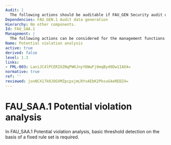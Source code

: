 ```yaml
---
Audit: |
  The following actions should be auditable if FAU_GEN Security audit data generation is included in the PP, PP-Module, functional package or ST: a) minimal: Enabling and disabling of any of the analysis mechanisms; b) minimal: Automated responses performed by the tool.
Dependencies: FAU_GEN.1 Audit data generation
Hierarchy: No other components.
Id: FAU_SAA.1
Management: |
  The following actions can be considered for the management functions in FMT: a) maintenance of the rules by (adding, modifying, deletion) of rules from the set of rules.
Name: Potential violation analysis
active: true
derived: false
level: 1.3
links:
- FML-003: LaniJC4lPCERIOZNqPW6JnyY6WwFj6mqBy49Dw1IAU4=
normative: true
ref: ''
reviewed: jovNCX17k0JOGVMZpcpxjmLRYvAEbK2PksuG4eREDZ4=
---
```


# FAU_SAA.1 Potential violation analysis

In FAU_SAA.1 Potential violation analysis, basic threshold detection on the basis of a fixed rule set is required.